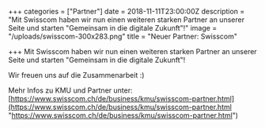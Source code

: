 +++
categories = ["Partner"]
date = 2018-11-11T23:00:00Z
description = "Mit Swisscom haben wir nun einen weiteren starken Partner an unserer Seite und starten \"Gemeinsam in die digitale Zukunft\"!"
image = "/uploads/swisscom-300x283.png"
title = "Neuer Partner: Swisscom"

+++
Mit Swisscom haben wir nun einen weiteren starken Partner an unserer Seite und starten "Gemeinsam in die digitale Zukunft"!  
  
Wir freuen uns auf die Zusammenarbeit :)   
  
Mehr Infos zu KMU und Partner unter: [https://www.swisscom.ch/de/business/kmu/swisscom-partner.html](https://www.swisscom.ch/de/business/kmu/swisscom-partner.html "https://www.swisscom.ch/de/business/kmu/swisscom-partner.html")